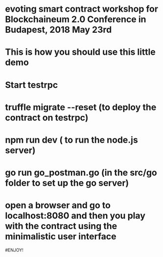 # evoting smart contract workshop for Blockchaineum 2.0 Conference in Budapest, 2018 May 23rd

# This is how you should use this little demo

# Start testrpc
# truffle migrate --reset (to deploy the contract on testrpc)
# npm run dev ( to run the node.js server)
# go run go_postman.go (in the src/go folder to set up the go server)
# open a browser and go to localhost:8080 and then you play with the contract using the minimalistic user interface

#ENJOY!
